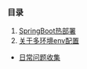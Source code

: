 ### 目录

1. [SpringBoot热部署](util-base/src/main/resources/doc/SpringBootDevtools.md)
2. [关于多环境env配置](util-simple/evn.md)


* [日常问题收集](util-exp/src/main/resources/md/menu.md)




